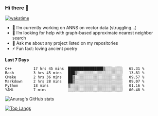 ### Hi there 👋

[![wakatime](https://wakatime.com/badge/user/8906da98-c623-4aff-ac00-99cb42e09b38.svg)](https://wakatime.com/@8906da98-c623-4aff-ac00-99cb42e09b38)

- 🔭 I’m currently working on ANNS on vector data (struggling...)
- 🤔 I’m looking for help with graph-based approximate nearest neighbor search
- 💬 Ask me about any project listed on my repositories
- ⚡ Fun fact: loving ancient poetry


**Last 7 Days**
<!--START_SECTION:waka-->

```text
C++          17 hrs 45 mins  ████████████████▒░░░░░░░░   65.31 %
Bash         3 hrs 45 mins   ███▒░░░░░░░░░░░░░░░░░░░░░   13.81 %
CMake        2 hrs 36 mins   ██▒░░░░░░░░░░░░░░░░░░░░░░   09.57 %
Markdown     2 hrs 28 mins   ██▒░░░░░░░░░░░░░░░░░░░░░░   09.07 %
Python       18 mins         ▒░░░░░░░░░░░░░░░░░░░░░░░░   01.16 %
YAML         7 mins          ░░░░░░░░░░░░░░░░░░░░░░░░░   00.48 %
```

<!--END_SECTION:waka-->

![Anurag's GitHub stats](https://github-readme-stats.vercel.app/api?username=matchyc&count_private=true&show_icons=true&theme=vue)

[![Top Langs](https://github-readme-stats.vercel.app/api/top-langs/?username=matchyc&langs_count=4&&hide=perl,raku,html,javascript,shell,roff,prolog)](https://github.com/anuraghazra/github-readme-stats)
